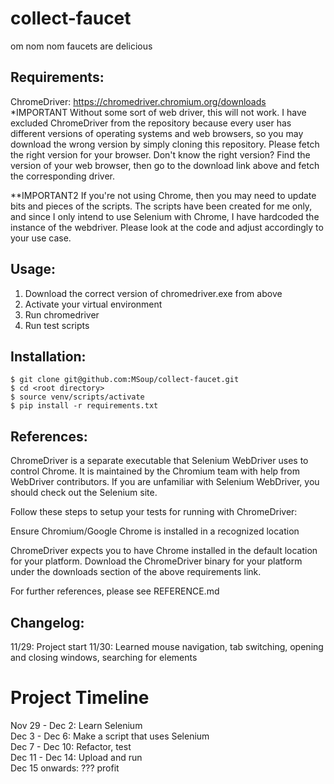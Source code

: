 # collect-faucet
om nom nom faucets are delicious

## Requirements:
ChromeDriver: https://chromedriver.chromium.org/downloads  
*IMPORTANT
Without some sort of web driver, this will not work. I have excluded ChromeDriver from the repository because every user has different versions of operating systems and web browsers, so you may download the wrong version by simply cloning this repository. Please fetch the right version for your browser. Don't know the right version? Find the version of your web browser, then go to the download link above and fetch the corresponding driver. 

**IMPORTANT2
If you're not using Chrome, then you may need to update bits and pieces of the scripts. The scripts have been created for me only, and since I only intend to use Selenium with Chrome, I have hardcoded the instance of the webdriver. Please look at the code and adjust accordingly to your use case.

## Usage:
1. Download the correct version of chromedriver.exe from above
2. Activate your virtual environment
3. Run chromedriver
4. Run test scripts

## Installation:
```
$ git clone git@github.com:MSoup/collect-faucet.git
$ cd <root directory>
$ source venv/scripts/activate
$ pip install -r requirements.txt
```

## References:
ChromeDriver is a separate executable that Selenium WebDriver uses to control Chrome. It is maintained by the Chromium team with help from WebDriver contributors. If you are unfamiliar with Selenium WebDriver, you should check out the Selenium site.

Follow these steps to setup your tests for running with ChromeDriver:

Ensure Chromium/Google Chrome is installed in a recognized location

ChromeDriver expects you to have Chrome installed in the default location for your platform.
Download the ChromeDriver binary for your platform under the downloads section of the above requirements link.

For further references, please see REFERENCE.md

## Changelog:
11/29: Project start
11/30: Learned mouse navigation, tab switching, opening and closing windows, searching for elements


# Project Timeline
Nov 29 - Dec 2: Learn Selenium  
Dec 3 - Dec 6: Make a script that uses Selenium  
Dec 7 - Dec 10: Refactor, test  
Dec 11 - Dec 14: Upload and run  
Dec 15 onwards: ??? profit  
